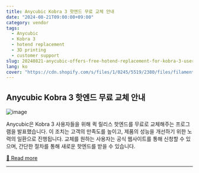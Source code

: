```yaml
---
title: Anycubic Kobra 3 핫엔드 무료 교체 안내
date: "2024-08-21T09:00:00+09:00"
category: vendor
tags:
  - Anycubic
  - Kobra 3
  - hotend replacement
  - 3D printing
  - customer support
slug: 20240821-anycubic-offers-free-hotend-replacement-for-kobra-3-users
lang: ko
cover: "https://cdn.shopify.com/s/files/1/0245/5519/2380/files/filament-leakage-at-the-hotend.png?v=1724242707"
---
```


## Anycubic Kobra 3 핫엔드 무료 교체 안내
![image](https://cdn.shopify.com/s/files/1/0245/5519/2380/files/filament-leakage-at-the-hotend.png?v=1724242707)

Anycubic은 Kobra 3 사용자들을 위해 퀵 릴리스 핫엔드를 무료로 교체해주는 프로그램을 발표했습니다. 이 조치는 고객의 만족도를 높이고, 제품의 성능을 개선하기 위한 노력의 일환으로 진행됩니다. 교체를 원하는 사용자는 공식 웹사이트를 통해 신청할 수 있으며, 간단한 절차를 통해 새로운 핫엔드를 받을 수 있습니다.

[🔗 Read more](https://store.anycubic.com/blogs/news/announcement-regarding-free-replacement-of-the-quick-release-hotend-for-anycubic-kobra-3)

---